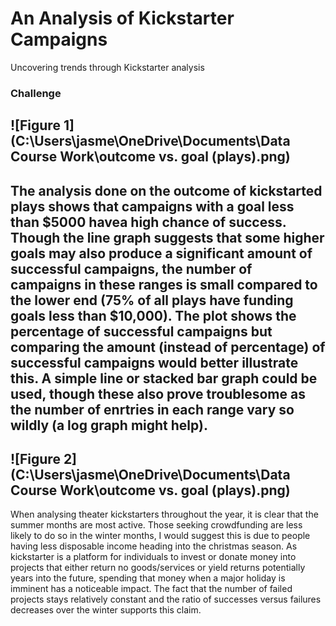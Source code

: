 # An Analysis of Kickstarter Campaigns
Uncovering trends through Kickstarter analysis

### Challenge

 ![Figure 1](C:\Users\jasme\OneDrive\Documents\Data Course Work\outcome vs. goal (plays).png)
 ---
The analysis done on the outcome of kickstarted plays shows that campaigns with a goal less than $5000 havea high chance of success. Though the line graph suggests that some higher goals may also produce a significant amount of successful campaigns, the number of campaigns in these ranges is small compared to the lower end (75% of all plays have funding goals less than $10,000). The plot shows the percentage of successful campaigns but comparing the amount (instead of percentage) of successful campaigns would better illustrate this. A simple line or stacked bar graph could be used, though these also prove troublesome as the number of enrtries in each range vary so wildly (a log graph might help).
---
![Figure 2](C:\Users\jasme\OneDrive\Documents\Data Course Work\outcome vs. goal (plays).png)
---
When analysing theater kickstarters throughout the year, it is clear that the summer months are most active. Those seeking crowdfunding are less likely to do so in the winter months, I would suggest this is due to people having less disposable income heading into the christmas season. As kickstarter is a platform for individuals to invest or donate money into projects that either return no goods/services or yield returns potentially years into the future, spending that money when a major holiday is imminent has a noticeable impact. The fact that the number of failed projects stays relatively constant and the ratio of successes versus failures decreases over the winter supports this claim.
